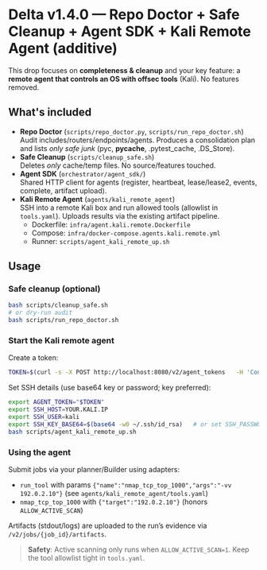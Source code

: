 
# Delta v1.4.0 — Repo Doctor + Safe Cleanup + Agent SDK + **Kali Remote Agent** (additive)

This drop focuses on **completeness & cleanup** and your key feature: a **remote agent that controls an OS with offsec tools** (Kali). No features removed.

## What's included
- **Repo Doctor** (`scripts/repo_doctor.py`, `scripts/run_repo_doctor.sh`)  
  Audit includes/routers/endpoints/agents. Produces a consolidation plan and lists *only safe junk* (pyc, __pycache__, .pytest_cache, .DS_Store).
- **Safe Cleanup** (`scripts/cleanup_safe.sh`)  
  Deletes *only* cache/temp files. No source/features touched.
- **Agent SDK** (`orchestrator/agent_sdk/`)  
  Shared HTTP client for agents (register, heartbeat, lease/lease2, events, complete, artifact upload).
- **Kali Remote Agent** (`agents/kali_remote_agent`)  
  SSH into a remote Kali box and run allowed tools (allowlist in `tools.yaml`). Uploads results via the existing artifact pipeline.
  - Dockerfile: `infra/agent.kali.remote.Dockerfile`
  - Compose: `infra/docker-compose.agents.kali.remote.yml`
  - Runner: `scripts/agent_kali_remote_up.sh`

## Usage

### Safe cleanup (optional)
```bash
bash scripts/cleanup_safe.sh
# or dry-run audit
bash scripts/run_repo_doctor.sh
```

### Start the Kali remote agent
Create a token:
```bash
TOKEN=$(curl -s -X POST http://localhost:8080/v2/agent_tokens   -H 'Content-Type: application/json'   -H 'X-Dev-User: yered' -H 'X-Dev-Email: yered@example.com' -H 'X-Tenant-Id: t_demo'   -d '{"tenant_id":"t_demo","name":"kali-remote"}' | jq -r .token)
```

Set SSH details (use base64 key or password; key preferred):
```bash
export AGENT_TOKEN="$TOKEN"
export SSH_HOST=YOUR.KALI.IP
export SSH_USER=kali
export SSH_KEY_BASE64=$(base64 -w0 ~/.ssh/id_rsa)   # or set SSH_PASSWORD
bash scripts/agent_kali_remote_up.sh
```

### Using the agent
Submit jobs via your planner/Builder using adapters:
- `run_tool` with params `{"name":"nmap_tcp_top_1000","args":"-vv 192.0.2.10"}` (see `agents/kali_remote_agent/tools.yaml`)
- `nmap_tcp_top_1000` with `{"target":"192.0.2.10"}` (honors `ALLOW_ACTIVE_SCAN`)

Artifacts (stdout/logs) are uploaded to the run’s evidence via `/v2/jobs/{job_id}/artifacts`.

> **Safety**: Active scanning only runs when `ALLOW_ACTIVE_SCAN=1`. Keep the tool allowlist tight in `tools.yaml`.

